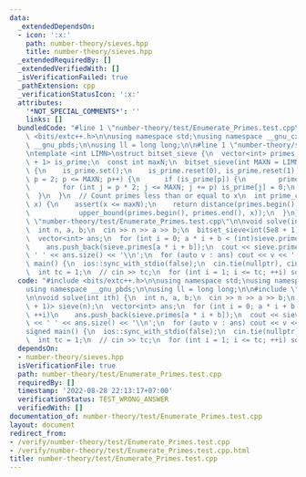 ```yaml
---
data:
  _extendedDependsOn:
  - icon: ':x:'
    path: number-theory/sieves.hpp
    title: number-theory/sieves.hpp
  _extendedRequiredBy: []
  _extendedVerifiedWith: []
  _isVerificationFailed: true
  _pathExtension: cpp
  _verificationStatusIcon: ':x:'
  attributes:
    '*NOT_SPECIAL_COMMENTS*': ''
    links: []
  bundledCode: "#line 1 \"number-theory/test/Enumerate_Primes.test.cpp\"\n#include\
    \ <bits/extc++.h>\n\nusing namespace std;\nusing namespace __gnu_cxx;\nusing namespace\
    \ __gnu_pbds;\n\nusing ll = long long;\n\n#line 1 \"number-theory/sieves.hpp\"\
    \ntemplate <int LIMN>\nstruct bitset_sieve {\n  vector<int> primes;\n  bitset<LIMN\
    \ + 1> is_prime;\n  const int maxN;\n  bitset_sieve(int MAXN = LIMN) : maxN(MAXN)\
    \ {\n    is_prime.set();\n    is_prime.reset(0), is_prime.reset(1);\n    for (int\
    \ p = 2; p <= MAXN; p++) {\n      if (is_prime[p]) {\n        primes.push_back(p);\n\
    \        for (int j = p * 2; j <= MAXN; j += p) is_prime[j] = 0;\n      }\n  \
    \  }\n  }\n  // Count primes less than or equal to x\n  int prime_counting(int\
    \ x) {\n    assert(x <= maxN);\n    return distance(primes.begin(),\n        \
    \            upper_bound(primes.begin(), primes.end(), x));\n  }\n};\n#line 10\
    \ \"number-theory/test/Enumerate_Primes.test.cpp\"\n\nvoid solve(int ith) {\n\
    \  int n, a, b;\n  cin >> n >> a >> b;\n  bitset_sieve<int(5e8 + 1)> sieve(n);\n\
    \  vector<int> ans;\n  for (int i = 0; a * i + b < (int)sieve.primes.size(); ++i)\n\
    \    ans.push_back(sieve.primes[a * i + b]);\n  cout << sieve.primes.size() <<\
    \ ' ' << ans.size() << '\\n';\n  for (auto v : ans) cout << v << ' ';\n}\n\nsigned\
    \ main() {\n  ios::sync_with_stdio(false);\n  cin.tie(nullptr), cin.exceptions(cin.failbit);\n\
    \  int tc = 1;\n  // cin >> tc;\n  for (int i = 1; i <= tc; ++i) solve(i);\n}\n"
  code: "#include <bits/extc++.h>\n\nusing namespace std;\nusing namespace __gnu_cxx;\n\
    using namespace __gnu_pbds;\n\nusing ll = long long;\n\n#include \"../sieves.hpp\"\
    \n\nvoid solve(int ith) {\n  int n, a, b;\n  cin >> n >> a >> b;\n  bitset_sieve<int(5e8\
    \ + 1)> sieve(n);\n  vector<int> ans;\n  for (int i = 0; a * i + b < (int)sieve.primes.size();\
    \ ++i)\n    ans.push_back(sieve.primes[a * i + b]);\n  cout << sieve.primes.size()\
    \ << ' ' << ans.size() << '\\n';\n  for (auto v : ans) cout << v << ' ';\n}\n\n\
    signed main() {\n  ios::sync_with_stdio(false);\n  cin.tie(nullptr), cin.exceptions(cin.failbit);\n\
    \  int tc = 1;\n  // cin >> tc;\n  for (int i = 1; i <= tc; ++i) solve(i);\n}"
  dependsOn:
  - number-theory/sieves.hpp
  isVerificationFile: true
  path: number-theory/test/Enumerate_Primes.test.cpp
  requiredBy: []
  timestamp: '2022-08-28 22:13:17+07:00'
  verificationStatus: TEST_WRONG_ANSWER
  verifiedWith: []
documentation_of: number-theory/test/Enumerate_Primes.test.cpp
layout: document
redirect_from:
- /verify/number-theory/test/Enumerate_Primes.test.cpp
- /verify/number-theory/test/Enumerate_Primes.test.cpp.html
title: number-theory/test/Enumerate_Primes.test.cpp
---
```

